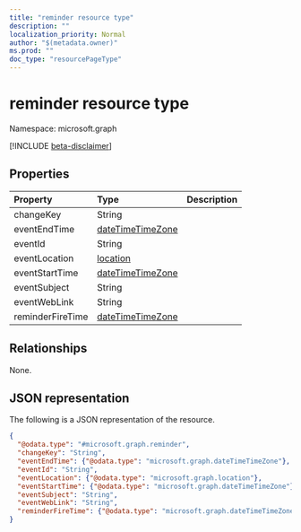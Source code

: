 ```yaml
---
title: "reminder resource type"
description: ""
localization_priority: Normal
author: "$(metadata.owner)"
ms.prod: ""
doc_type: "resourcePageType"
---
```


# reminder resource type

Namespace: microsoft.graph

[!INCLUDE [beta-disclaimer](../../includes/beta-disclaimer.md)]

## Properties

| Property         | Type                                                 | Description |
| :--------------- | :--------------------------------------------------- | :---------- |
| changeKey        | String                                               |             |
| eventEndTime     | [dateTimeTimeZone](../resources/datetimetimezone.md) |             |
| eventId          | String                                               |             |
| eventLocation    | [location](../resources/location.md)                 |             |
| eventStartTime   | [dateTimeTimeZone](../resources/datetimetimezone.md) |             |
| eventSubject     | String                                               |             |
| eventWebLink     | String                                               |             |
| reminderFireTime | [dateTimeTimeZone](../resources/datetimetimezone.md) |             |

## Relationships

None.

## JSON representation

The following is a JSON representation of the resource.

<!-- {
  "blockType": "resource",
  "@odata.type": "microsoft.graph.reminder",
}
-->

```json
{
  "@odata.type": "#microsoft.graph.reminder",
  "changeKey": "String",
  "eventEndTime": {"@odata.type": "microsoft.graph.dateTimeTimeZone"},
  "eventId": "String",
  "eventLocation": {"@odata.type": "microsoft.graph.location"},
  "eventStartTime": {"@odata.type": "microsoft.graph.dateTimeTimeZone"},
  "eventSubject": "String",
  "eventWebLink": "String",
  "reminderFireTime": {"@odata.type": "microsoft.graph.dateTimeTimeZone"}
}
```
